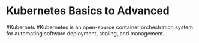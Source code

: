 # Kubernetes Basics to Advanced
#Kubernets
#Kubernetes is an open-source container orchestration system for automating software deployment, scaling, and management.
